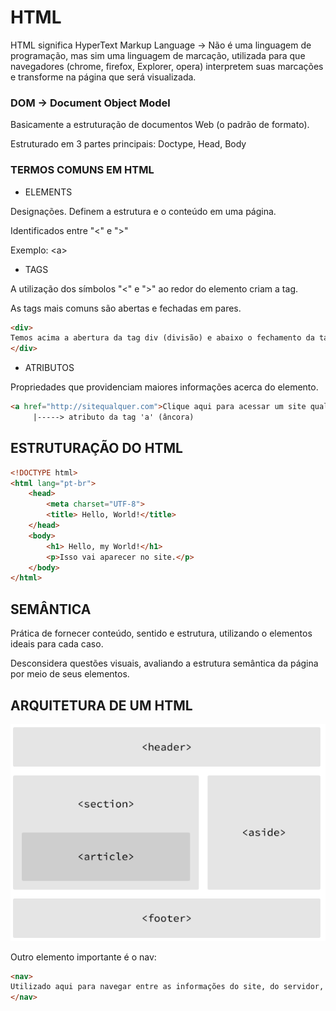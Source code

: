 # HTML

HTML significa HyperText Markup Language → Não é uma linguagem de programação, mas sim uma linguagem de marcação, utilizada para que navegadores (chrome, firefox, Explorer, opera) interpretem suas marcações e transforme na página que será visualizada.

### DOM → Document Object Model

Basicamente a estruturação de documentos Web (o padrão de formato). 

Estruturado em 3 partes principais: Doctype, Head, Body

### TERMOS COMUNS EM HTML

- ELEMENTS

Designações. Definem a estrutura e o conteúdo em uma página.

Identificados entre "<" e ">"

Exemplo: <a\>

- TAGS

A utilização dos símbolos "<" e ">" ao redor do elemento criam a tag.

As tags mais comuns são abertas e fechadas em pares.

```html
<div>
Temos acima a abertura da tag div (divisão) e abaixo o fechamento da tag.
</div>
```

- ATRIBUTOS

Propriedades que providenciam maiores informações acerca do elemento.

```html
<a href="http://sitequalquer.com">Clique aqui para acessar um site qualquer</a>
	 |-----> atributo da tag 'a' (âncora)
```

## ESTRUTURAÇÃO DO HTML

```html
<!DOCTYPE html>
<html lang="pt-br">
	<head>
		<meta charset="UTF-8">
		<title> Hello, World!</title>
	</head>
	<body>
		<h1> Hello, my World!</h1>
		<p>Isso vai aparecer no site.</p>
	</body>
</html>
```

## SEMÂNTICA

Prática de fornecer conteúdo, sentido e estrutura, utilizando o elementos ideais para cada caso.

Desconsidera questões visuais, avaliando a estrutura semântica da página por meio de seus elementos.

## ARQUITETURA DE UM HTML

![arch-html](./arch-html.png)

Outro elemento importante é o nav:

```html
<nav>
Utilizado aqui para navegar entre as informações do site, do servidor, etc.
</nav>
```